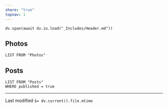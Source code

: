 ```yaml
---
share: "true"
topnav: 1
---
```

```dataviewjs
dv.span(await dv.io.load("_Includes/Header.md"))
```
## Photos
```dataview
LIST FROM "Photos"
```
## Posts
```dataview
LIST FROM "Posts"
WHERE published = true
```

---
Last modified `$= dv.current().file.mtime`